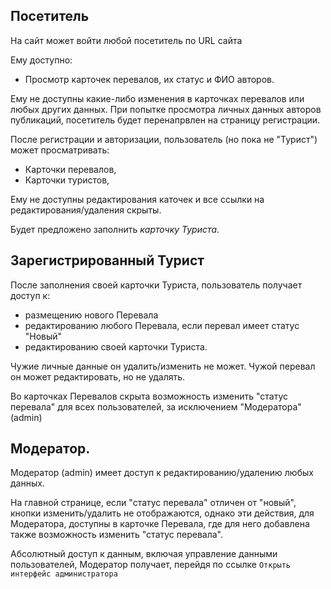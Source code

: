 ## Посетитель

На сайт может войти любой посетитель по URL сайта

Ему доступно:

- Просмотр карточек перевалов, их статус и ФИО авторов.

Ему не доступны какие-либо изменения в карточках перевалов или любых других данных.
При попытке просмотра личных данных авторов публикаций, посетитель будет перенапрвлен на страницу регистрации.


После регистрации и авторизации, пользователь (но пока не "Турист") может просматривать:

- Карточки перевалов,
- Карточки туристов,

Ему не доступны редактирования каточек и все ссылки на редактирования/удаления скрыты.

Будет предложено заполнить *карточку Туриста*.

## Зарегистрированный Турист

После заполнения своей карточки Туриста, пользователь получает доступ к:

- размещению нового Перевала
- редактированию любого Перевала, если перевал имеет статус "Новый"
- редактированию своей карточки Туриста. 

Чужие личные данные он удалить/изменить не может. Чужой перевал он может редактировать, но не удалять.

Во карточках Перевалов скрыта возможность изменить "статус перевала" для всех пользователей, за исключением "Модератора" (admin)

## Модератор.

Модератор (admin) имеет доступ к редактированию/удалению любых данных.

На главной странице, если "статус перевала" отличен от "новый", кнопки изменить/удалить не отображаются, однако эти действия,
для Модератора, доступны в карточке Перевала, где для него добавлена также возможность изменить "статус перевала".


Абсолютный доступ к данным, включая управление данными пользователей, Модератор получает, перейдя по ссылке 
`Открыть интерфейс администратора`


